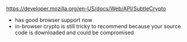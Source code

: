 
https://developer.mozilla.org/en-US/docs/Web/API/SubtleCrypto

* has good browser support now
* in-browser crypto is still tricky to recommend because your source code is downloaded and could be compromised